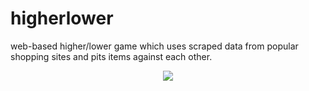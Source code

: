 # higherlower

web-based higher/lower game which uses scraped data from popular shopping sites and pits items against each other.

<p align = "center">
  <img src = "https://i.imgur.com/EWZIiKn.gif"/>
</p>
